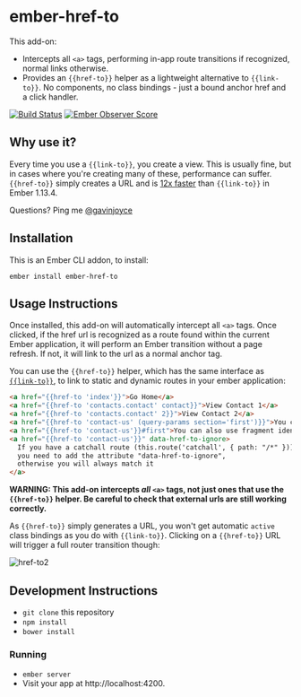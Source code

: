 # ember-href-to

This add-on:
- Intercepts all `<a>` tags, performing in-app route transitions if recognized, normal links otherwise.
- Provides an `{{href-to}}` helper as a lightweight alternative to `{{link-to}}`. No components, no class bindings - just a bound anchor href and a click handler.

[![Build Status](https://travis-ci.org/intercom/ember-href-to.svg)](https://travis-ci.org/intercom/ember-href-to) [![Ember Observer Score](http://emberobserver.com/badges/ember-href-to.svg)](http://emberobserver.com/addons/ember-href-to)

## Why use it?

Every time you use a `{{link-to}}`, you create a view. This is usually fine, but in cases where you're creating many of these, performance can suffer. `{{href-to}}` simply creates a URL and is [12x faster](https://github.com/GavinJoyce/ember-performance/pull/1) than `{{link-to}}` in Ember 1.13.4.

Questions? Ping me [@gavinjoyce](https://twitter.com/gavinjoyce)

## Installation

This is an Ember CLI addon, to install:

`ember install ember-href-to`

## Usage Instructions

Once installed, this add-on will automatically intercept all `<a>` tags. Once clicked, if the href url is recognized as a route found within the current Ember application, it will perform an Ember transition without a page refresh. If not, it will link to the url as a normal anchor tag.

You can use the `{{href-to}}` helper, which has the same interface as [`{{link-to}}`](https://guides.emberjs.com/release/routing/linking-between-routes/), to link to static and dynamic routes in your ember application:

```html
<a href="{{href-to 'index'}}">Go Home</a>
<a href="{{href-to 'contacts.contact' contact}}">View Contact 1</a>
<a href="{{href-to 'contacts.contact' 2}}">View Contact 2</a>
<a href="{{href-to 'contact-us' (query-params section='first')}}">You can also use query params</a>
<a href="{{href-to 'contact-us'}}#first">You can also use fragment identifiers</a>
<a href="{{href-to 'contact-us'}}" data-href-to-ignore>
  If you have a catchall route (this.route('catchall', { path: "/*" })),
  you need to add the attribute "data-href-to-ignore",
  otherwise you will always match it
</a>
```

**WARNING: This add-on intercepts _all_ `<a>` tags, not just ones that use the `{{href-to}}` helper. Be careful to check that external urls are still working correctly.** 

As `{{href-to}}` simply generates a URL, you won't get automatic `active` class bindings as you do with `{{link-to}}`. Clicking on a `{{href-to}}` URL will trigger a full router transition though:

![href-to2](https://cloud.githubusercontent.com/assets/2526/8709271/0a8b934a-2b39-11e5-8f24-89ece7d6c45d.gif)

## Development Instructions

* `git clone` this repository
* `npm install`
* `bower install`

### Running

* `ember server`
* Visit your app at http://localhost:4200.
